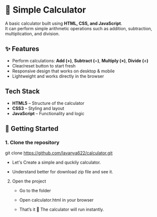 # 🔢 Simple Calculator

A basic calculator built using **HTML, CSS, and JavaScript**.  
It can perform simple arithmetic operations such as addition, subtraction, multiplication, and division.

## ✨ Features
- Perform calculations: **Add (+)**, **Subtract (−)**, **Multiply (×)**, **Divide (÷)**
- Clear/reset button to start fresh
- Responsive design that works on desktop & mobile
- Lightweight and works directly in the browser

##  Tech Stack
- **HTML5** – Structure of the calculator  
- **CSS3** – Styling and layout  
- **JavaScript** – Functionality and logic  


## 🚀 Getting Started

### 1. Clone the repository

git clone https://github.com/lavanya622/calculator.git

- Let's Create a simple and quckily calculator.

- Understand better for download zip file and see it.
  
2. Open the project

   - Go to the folder

   - Open calculator.html in your browser

   - That’s it 🎉 The calculator will run instantly.


